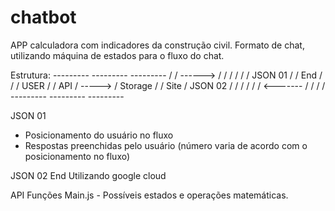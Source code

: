 # chatbot

APP calculadora com indicadores da construção civil. 
Formato de chat, utilizando máquina de estados para o fluxo do chat.

Estrutura:
    ---------                  ---------               ---------
   /         /    ------>     /         /             /         /
   /         /    JSON 01     /         /     End     /         /
   /   USER  /                /   API   /    ----->   / Storage /
   /   Site  /    JSON 02     /         /             /         /
   /         /    <-------    /         /             /         /
    ---------                  ---------               ---------

    
JSON 01
  - Posicionamento do usuário no fluxo
  - Respostas preenchidas pelo usuário (número varia de acordo com o posicionamento no fluxo)
  
JSON 02
End
Utilizando google cloud

API
Funções
    Main.js - Possíveis estados e operações matemáticas.
